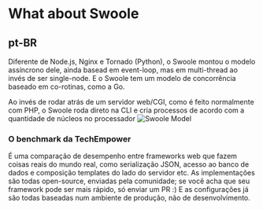 # What about Swoole

## pt-BR
Diferente de Node.js, Nginx e Tornado (Python), o Swoole montou o modelo assíncrono dele, ainda basead em event-loop, mas em multi-thread ao invés de ser single-node.
E o Swoole tem um modelo de concorrência baseado em co-rotinas, como a Go.

Ao invés de rodar atrás de um servidor web/CGI, como é feito normalmente com PHP, o Swoole roda direto na CLI e cria processos de acordo com a quantidade de núcleos no processador
![Swoole Model](https://www.swoole.co.uk/images/how-swoole-works.png)

### O benchmark da TechEmpower
É uma comparação de desempenho entre frameworks web que fazem coisas reais do mundo real, como serialização JSON, acesso ao banco de dados e composição templates do lado do servidor etc.
As implementações são todas open-source, enviadas pela comunidade; se você acha que seu framework pode ser mais rápido, só enviar um PR :) E as configurações já são todas baseadas num ambiente de produção, não de desenvolvimento.
